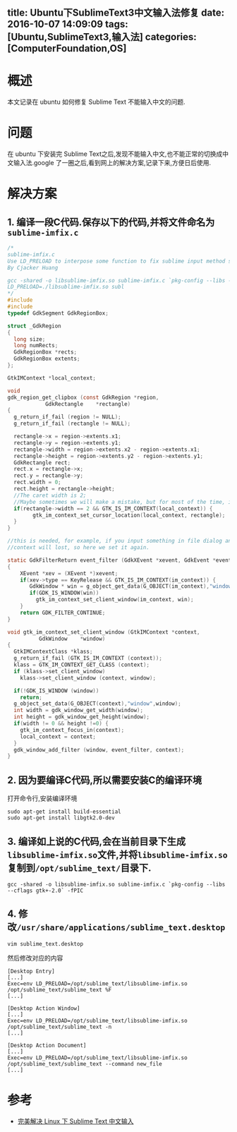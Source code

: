# 

title: Ubuntu下SublimeText3中文输入法修复
date: 2016-10-07 14:09:09
tags: [Ubuntu,SublimeText3,输入法]
categories: [ComputerFoundation,OS]
---
# 概述
本文记录在 ubuntu 如何修复 Sublime Text 不能输入中文的问题.

<!-- more -->

# 问题
在 ubuntu 下安装完 Sublime Text之后,发现不能输入中文,也不能正常的切换成中文输入法.google 了一圈之后,看到网上的解决方案,记录下来,方便日后使用.

# 解决方案

## 1. 编译一段C代码.保存以下的代码,并将文件命名为 `sublime-imfix.c`
```C
/*
sublime-imfix.c
Use LD_PRELOAD to interpose some function to fix sublime input method support for linux.
By Cjacker Huang

gcc -shared -o libsublime-imfix.so sublime-imfix.c `pkg-config --libs --cflags gtk+-2.0` -fPIC
LD_PRELOAD=./libsublime-imfix.so subl
*/
#include 
#include 
typedef GdkSegment GdkRegionBox;

struct _GdkRegion
{
  long size;
  long numRects;
  GdkRegionBox *rects;
  GdkRegionBox extents;
};

GtkIMContext *local_context;

void
gdk_region_get_clipbox (const GdkRegion *region,
            GdkRectangle    *rectangle)
{
  g_return_if_fail (region != NULL);
  g_return_if_fail (rectangle != NULL);

  rectangle->x = region->extents.x1;
  rectangle->y = region->extents.y1;
  rectangle->width = region->extents.x2 - region->extents.x1;
  rectangle->height = region->extents.y2 - region->extents.y1;
  GdkRectangle rect;
  rect.x = rectangle->x;
  rect.y = rectangle->y;
  rect.width = 0;
  rect.height = rectangle->height;
  //The caret width is 2;
  //Maybe sometimes we will make a mistake, but for most of the time, it should be the caret.
  if(rectangle->width == 2 && GTK_IS_IM_CONTEXT(local_context)) {
        gtk_im_context_set_cursor_location(local_context, rectangle);
  }
}

//this is needed, for example, if you input something in file dialog and return back the edit area
//context will lost, so here we set it again.

static GdkFilterReturn event_filter (GdkXEvent *xevent, GdkEvent *event, gpointer im_context)
{
    XEvent *xev = (XEvent *)xevent;
    if(xev->type == KeyRelease && GTK_IS_IM_CONTEXT(im_context)) {
       GdkWindow * win = g_object_get_data(G_OBJECT(im_context),"window");
       if(GDK_IS_WINDOW(win))
         gtk_im_context_set_client_window(im_context, win);
    }
    return GDK_FILTER_CONTINUE;
}

void gtk_im_context_set_client_window (GtkIMContext *context,
          GdkWindow    *window)
{
  GtkIMContextClass *klass;
  g_return_if_fail (GTK_IS_IM_CONTEXT (context));
  klass = GTK_IM_CONTEXT_GET_CLASS (context);
  if (klass->set_client_window)
    klass->set_client_window (context, window);

  if(!GDK_IS_WINDOW (window))
    return;
  g_object_set_data(G_OBJECT(context),"window",window);
  int width = gdk_window_get_width(window);
  int height = gdk_window_get_height(window);
  if(width != 0 && height !=0) {
    gtk_im_context_focus_in(context);
    local_context = context;
  }
  gdk_window_add_filter (window, event_filter, context);
}
```


## 2. 因为要编译C代码,所以需要安装C的编译环境
打开命令行,安装编译环境
```shell
sudo apt-get install build-essential
sudo apt-get install libgtk2.0-dev
```

## 3. 编译如上说的C代码,会在当前目录下生成`libsublime-imfix.so`文件,并将`libsublime-imfix.so`复制到`/opt/sublime_text/`目录下.

```shell
gcc -shared -o libsublime-imfix.so sublime-imfix.c `pkg-config --libs --cflags gtk+-2.0` -fPIC
```

## 4. 修改`/usr/share/applications/sublime_text.desktop`

```shell
vim sublime_text.desktop
```


然后修改对应的内容
```shell
[Desktop Entry]
[...]
Exec=env LD_PRELOAD=/opt/sublime_text/libsublime-imfix.so /opt/sublime_text/sublime_text %F
[...]

[Desktop Action Window]
[...]
Exec=env LD_PRELOAD=/opt/sublime_text/libsublime-imfix.so /opt/sublime_text/sublime_text -n
[...]

[Desktop Action Document]
[...]
Exec=env LD_PRELOAD=/opt/sublime_text/libsublime-imfix.so /opt/sublime_text/sublime_text --command new_file
[...]
```


# 参考
* [ 完美解决 Linux 下 Sublime Text 中文输入 ](https://www.sinosky.org/linux-sublime-text-fcitx.html)

